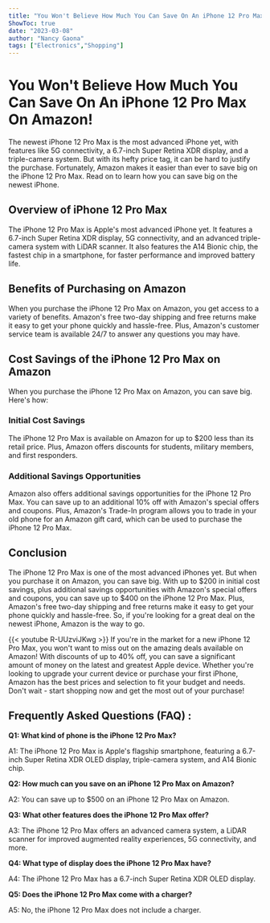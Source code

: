 ```yaml
---
title: "You Won't Believe How Much You Can Save On An iPhone 12 Pro Max On Amazon!"
ShowToc: true 
date: "2023-03-08"
author: "Nancy Gaona" 
tags: ["Electronics","Shopping"]
---
```

# You Won't Believe How Much You Can Save On An iPhone 12 Pro Max On Amazon!

The newest iPhone 12 Pro Max is the most advanced iPhone yet, with features like 5G connectivity, a 6.7-inch Super Retina XDR display, and a triple-camera system. But with its hefty price tag, it can be hard to justify the purchase. Fortunately, Amazon makes it easier than ever to save big on the iPhone 12 Pro Max. Read on to learn how you can save big on the newest iPhone.

## Overview of iPhone 12 Pro Max

The iPhone 12 Pro Max is Apple's most advanced iPhone yet. It features a 6.7-inch Super Retina XDR display, 5G connectivity, and an advanced triple-camera system with LiDAR scanner. It also features the A14 Bionic chip, the fastest chip in a smartphone, for faster performance and improved battery life.

## Benefits of Purchasing on Amazon

When you purchase the iPhone 12 Pro Max on Amazon, you get access to a variety of benefits. Amazon's free two-day shipping and free returns make it easy to get your phone quickly and hassle-free. Plus, Amazon's customer service team is available 24/7 to answer any questions you may have.

## Cost Savings of the iPhone 12 Pro Max on Amazon

When you purchase the iPhone 12 Pro Max on Amazon, you can save big. Here's how:

### Initial Cost Savings

The iPhone 12 Pro Max is available on Amazon for up to $200 less than its retail price. Plus, Amazon offers discounts for students, military members, and first responders.

### Additional Savings Opportunities

Amazon also offers additional savings opportunities for the iPhone 12 Pro Max. You can save up to an additional 10% off with Amazon's special offers and coupons. Plus, Amazon's Trade-In program allows you to trade in your old phone for an Amazon gift card, which can be used to purchase the iPhone 12 Pro Max.

## Conclusion

The iPhone 12 Pro Max is one of the most advanced iPhones yet. But when you purchase it on Amazon, you can save big. With up to $200 in initial cost savings, plus additional savings opportunities with Amazon's special offers and coupons, you can save up to $400 on the iPhone 12 Pro Max. Plus, Amazon's free two-day shipping and free returns make it easy to get your phone quickly and hassle-free. So, if you're looking for a great deal on the newest iPhone, Amazon is the way to go.

{{< youtube R-UUzviJKwg >}} 
If you're in the market for a new iPhone 12 Pro Max, you won't want to miss out on the amazing deals available on Amazon! With discounts of up to 40% off, you can save a significant amount of money on the latest and greatest Apple device. Whether you're looking to upgrade your current device or purchase your first iPhone, Amazon has the best prices and selection to fit your budget and needs. Don't wait - start shopping now and get the most out of your purchase!

## Frequently Asked Questions (FAQ) :
**Q1: What kind of phone is the iPhone 12 Pro Max?**

A1: The iPhone 12 Pro Max is Apple's flagship smartphone, featuring a 6.7-inch Super Retina XDR OLED display, triple-camera system, and A14 Bionic chip.

**Q2: How much can you save on an iPhone 12 Pro Max on Amazon?**

A2: You can save up to $500 on an iPhone 12 Pro Max on Amazon.

**Q3: What other features does the iPhone 12 Pro Max offer?**

A3: The iPhone 12 Pro Max offers an advanced camera system, a LiDAR scanner for improved augmented reality experiences, 5G connectivity, and more.

**Q4: What type of display does the iPhone 12 Pro Max have?**

A4: The iPhone 12 Pro Max has a 6.7-inch Super Retina XDR OLED display.

**Q5: Does the iPhone 12 Pro Max come with a charger?**

A5: No, the iPhone 12 Pro Max does not include a charger.


